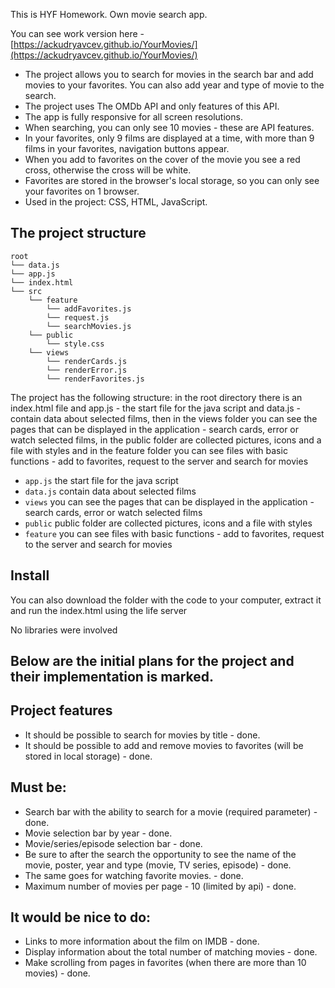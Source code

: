 This is HYF Homework. Own movie search app.

You can see work version here - [https://ackudryavcev.github.io/YourMovies/](https://ackudryavcev.github.io/YourMovies/)

- The project allows you to search for movies in the search bar and add movies to your favorites. You can also add year and type of movie to the search.
- The project uses The OMDb API and only features of this API.
- The app is fully responsive for all screen resolutions.
- When searching, you can only see 10 movies - these are API features.
- In your favorites, only 9 films are displayed at a time, with more than 9 films in your favorites, navigation buttons appear.
- When you add to favorites on the cover of the movie you see a red cross, otherwise the cross will be white.
- Favorites are stored in the browser's local storage, so you can only see your favorites on 1 browser.
- Used in the project: CSS, HTML, JavaScript.


## The project structure

```text
root
└── data.js
└── app.js
└── index.html
└── src
    └── feature
        └── addFavorites.js
        └── request.js
        └── searchMovies.js
    └── public
        └── style.css
    └── views
        └── renderCards.js
        └── renderError.js
        └── renderFavorites.js
```
The project has the following structure: in the root directory there is an index.html file and app.js - the start file for the java script and data.js - contain data about selected films, then in the views folder you can see the pages that can be displayed in the application - search cards, error or watch selected films, in the public folder are collected pictures, icons and a file with styles and in the feature folder you can see files with basic functions - add to favorites, request to the server and search for movies

- `app.js` the start file for the java script
- `data.js` contain data about selected films
- `views` you can see the pages that can be displayed in the application  - search cards, error or watch selected films
- `public` public folder are collected pictures, icons and a file with styles
- `feature` you can see files with basic functions - add to favorites, request to the server and search for movies


## Install

You can also download the folder with the code to your computer, extract it and run the index.html using the life server

No libraries were involved


## Below are the initial plans for the project and their implementation is marked.

## Project features

- It should be possible to search for movies by title - done.
- It should be possible to add and remove movies to favorites (will be stored in local storage) - done.

## Must be:

- Search bar with the ability to search for a movie (required parameter) - done.
- Movie selection bar by year - done.
- Movie/series/episode selection bar - done.
- Be sure to after the search the opportunity to see the name of the movie, poster, year and type (movie, TV series, episode) - done.
- The same goes for watching favorite movies. - done.
- Maximum number of movies per page - 10 (limited by api) - done.

## It would be nice to do:
- Links to more information about the film on IMDB - done.
- Display information about the total number of matching movies - done.
- Make scrolling from pages in favorites (when there are more than 10 movies) - done.

